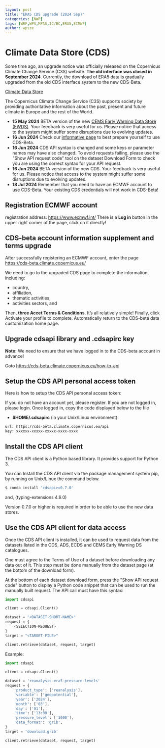 ```yaml
---
layout: post
title: "ERA5 CDS upgrade (2024 Sep)"
categories: [NWP]
tags: [WRF,WPS,MPAS,IC/BC,ERA5,ECMWF]
author: wpsze
---
```


# Climate Data Store (CDS)

Some time ago, an upgrade notice was officially released on the Copernicus Climate Change Service (C3S) website. **The old interface was closed in September 2024**. Currently, the download of ERA5 data is gradually upgraded from the old CDS interface system to the new CDS-Beta.

[Climate Data Store](https://cds-beta.climate.copernicus.eu/)

The Copernicus Climate Change Service (C3S) supports society by providing authoritative information about the past, present and future climate in Europe and the rest of the World.

- **15 May 2024** BETA version of the new [CEMS Early Warning Data Store (EWDS)](https://ewds-beta.climate.copernicus.eu/). Your feedback is very useful for us. Please notice that access to the system might suffer some disruptions due to evolving updates.
- **16 Jun 2024** Check our [informative page](https://confluence.ecmwf.int/x/uINmFw) to best prepare yourself to use CDS-Beta.
- **16 Jun 2024** CDS API syntax is changed and some keys or parameter names may have also changed. To avoid requests failing, please use the "Show API request code" tool on the dataset Download Form to check you are using the correct syntax for your API request.
- **16 Jun 2024** BETA version of the new CDS. Your feedback is very useful for us. Please notice that access to the system might suffer some disruptions due to evolving updates.
- **18 Jul 2024** Remember that you need to have an ECMWF account to use CDS-Beta. Your existing CDS credentials will not work in CDS-Beta!

## Registration ECMWF account 

registration address: https://www.ecmwf.int/ There is a **Log in** button in the upper right corner of the page, click on it directly!

## CDS-beta account information supplement and terms upgrade

After successfully registering an ECMWF account, enter the page https://cds-beta.climate.copernicus.eu/

We need to go to the upgraded CDS page to complete the information, including: 
- country, 
- affiliation, 
- thematic activities, 
- activities sectors, and 

Then, **three Accet Terms & Conditions**. It’s all relatively simple! Finally, click Activate your profile to complete. Automatically return to the CDS-beta data customization home page.

## Upgrade cdsapi library and .cdsapirc key

**Note:** We need to ensure that we have logged in to the CDS-beta account in advance!

Goto
https://cds-beta.climate.copernicus.eu/how-to-api

## Setup the CDS API personal access token
Here is how to setup the CDS API personal access token:

If you do not have an account yet, please register.
If you are not logged in, please login.
Once logged in, copy the code displayed below to the file 
- **$HOME/.cdsapirc** (in your Unix/Linux environment):

```sh
url: https://cds-beta.climate.copernicus.eu/api
key: xxxxxx-xxxxx-xxxxx-xxxx-xxxx
```

## Install the CDS API client

The CDS API client is a Python based library. It provides support for Python 3.

You can Install the CDS API client via the package management system pip, by running on Unix/Linux the command below.

```sh
$ conda install 'cdsapi>=0.7.0'
```
and, (typing-extensions     4.9.0)

Version 0.7.0 or higher is required in order to be able to use the new data stores.

## Use the CDS API client for data access
Once the CDS API client is installed, it can be used to request data from the datasets listed in the CDS, ADS, ECDS and CEMS Early Warning DS catalogues.

One must agree to the Terms of Use of a dataset before downloading any data out of it. This step must be done manually from the dataset page (at the bottom of the download form).

At the bottom of each dataset download form, press the "Show API request code" button to display a Python code snippet that can be used to run the manually built request. The API call must have this syntax:

```python  
import cdsapi

client = cdsapi.Client()

dataset = "<DATASET-SHORT-NAME>"
request = {
    <SELECTION-REQUEST>
}
target = "<TARGET-FILE>"

client.retrieve(dataset, request, target)
```

Example:

```python        
import cdsapi

client = cdsapi.Client()

dataset = 'reanalysis-era5-pressure-levels'
request = {
    'product_type': ['reanalysis'],
    'variable': ['geopotential'],
    'year': ['2024'],
    'month': ['03'],
    'day': ['01'],
    'time': ['13:00'],
    'pressure_level': ['1000'],
    'data_format': 'grib',
}
target = 'download.grib'

client.retrieve(dataset, request, target)
```